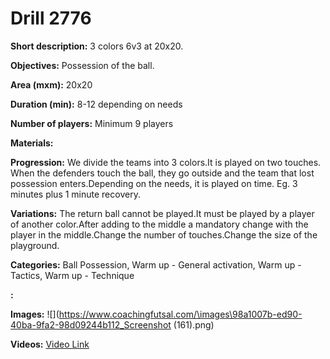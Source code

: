 # Drill 2776

**Short description:**
3 colors 6v3 at 20x20.

**Objectives:**
Possession of the ball.

**Area (mxm):**
20x20

**Duration (min):**
8-12 depending on needs

**Number of players:**
Minimum 9 players

**Materials:**


**Progression:**
We divide the teams into 3 colors.It is played on two touches. When the defenders touch the ball, they go outside and the team that lost possession enters.Depending on the needs, it is played on time. Eg. 3 minutes plus 1 minute recovery.

**Variations:**
The return ball cannot be played.It must be played by a player of another color.After adding to the middle a mandatory change with the player in the middle.Change the number of touches.Change the size of the playground.

**Categories:**
Ball Possession, Warm up - General activation, Warm up - Tactics, Warm up - Technique

**:**


**Images:**
![](https://www.coachingfutsal.com/\images\98a1007b-ed90-40ba-9fa2-98d09244b112_Screenshot (161).png)

**Videos:**
[Video Link](https://www.youtube.com/embed/VtHTXm5TikE)

